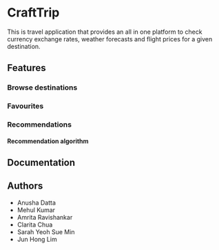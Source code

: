 # CraftTrip

This is travel application that provides an all in one platform to check currency exchange rates, weather forecasts and flight prices for a given destination. 

## Features
### Browse destinations 

### Favourites

### Recommendations 

#### Recommendation algorithm 

## Documentation 

## Authors 
* Anusha Datta
* Mehul Kumar 
* Amrita Ravishankar
* Clarita Chua
* Sarah Yeoh Sue Min 
* Jun Hong Lim
